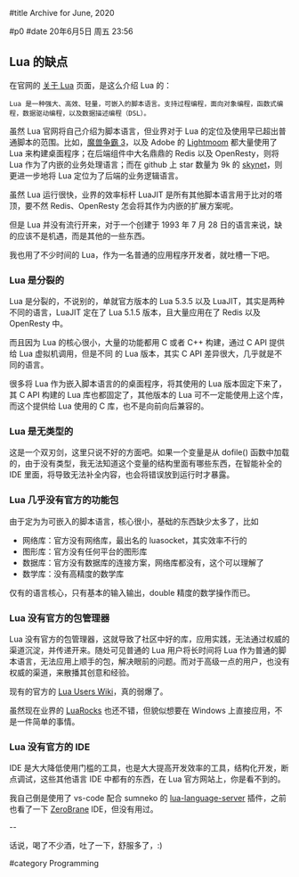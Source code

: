 #title Archive for June, 2020

#p0
#date 20年6月5日 周五 23:56

## Lua 的缺点

在官网的 [关于 Lua](https://www.lua.org/about.html) 页面，是这么介绍 Lua 的：

```source
Lua 是一种强大、高效、轻量，可嵌入的脚本语言。支持过程编程，面向对象编程，函数式编程，数据驱动编程，以及数据描述编程（DSL）。
```

虽然 Lua 官网将自己介绍为脚本语言，但业界对于 Lua 的定位及使用早已超出普通脚本的范围。比如，[魔兽争霸 3](https://wowwiki.fandom.com/wiki/Lua)，以及 Adobe 的 [Lightmoom](https://www.adobe.io/apis/creativecloud/lightroomclassic.html) 都大量使用了 Lua 来构建桌面程序；在后端组件中大名鼎鼎的 Redis 以及 OpenResty，则将 Lua 作为了内嵌的业务处理语言；而在 github 上 star 数量为 9k 的 [skynet](https://github.com/cloudwu/skynet)，则更进一步地将 Lua 定位为了后端的业务逻辑语言。

虽然 Lua 运行很快，业界的效率标杆 LuaJIT 是所有其他脚本语言用于比对的塔顶，要不然 Redis、OpenResty 怎会将其作为内嵌的扩展方案呢。

但是 Lua 并没有流行开来，对于一个创建于 1993 年 7 月 28 日的语言来说，缺的应该不是机遇，而是其他的一些东西。

我也用了不少时间的 Lua，作为一名普通的应用程序开发者，就吐槽一下吧。

### Lua 是分裂的

Lua 是分裂的，不说别的，单就官方版本的 Lua 5.3.5 以及 LuaJIT，其实是两种不同的语言，LuaJIT 定在了 Lua 5.1.5 版本，且大量应用在了 Redis 以及 OpenResty 中。

而且因为 Lua 的核心很小，大量的功能都用 C 或者 C++ 构建，通过 C API 提供给 Lua 虚拟机调用，但是不同
的 Lua 版本，其实 C API 差异很大，几乎就是不同的语言。

很多将 Lua 作为嵌入脚本语言的的桌面程序，将其使用的 Lua 版本固定下来了，其 C API 构建的 Lua 库也都固定了，其他版本的 Lua 可不一定能使用上这个库，而这个提供给 Lua 使用的 C 库，也不是向前向后兼容的。

### Lua 是无类型的

这是一个双刃剑，这里只说不好的方面吧。如果一个变量是从 dofile() 函数中加载的，由于没有类型，我无法知道这个变量的结构里面有哪些东西，在智能补全的 IDE 里面，将导致无法补全内容，也会将错误放到运行时才暴露。

### Lua 几乎没有官方的功能包

由于定为为可嵌入的脚本语言，核心很小，基础的东西缺少太多了，比如

- 网络库：官方没有网络库，最出名的 luasocket，其实效率不行的
- 图形库：官方没有任何平台的图形库
- 数据库：官方没有数据库的连接方案，网络库都没有，这个可以理解了
- 数学库：没有高精度的数学库

仅有的语言核心，只有基本的输入输出，double 精度的数学操作而已。

### Lua 没有官方的包管理器

Lua 没有官方的包管理器，这就导致了社区中好的库，应用实践，无法通过权威的渠道沉淀，并传递开来。随处可见普通的 Lua 用户将长时间将 Lua 作为普通的脚本语言，无法应用上顺手的包，解决眼前的问题。而对于高级一点的用户，也没有权威的渠道，来散播其创意和经验。

现有的官方的 [Lua Users Wiki](http://lua-users.org/wiki/)，真的弱爆了。

虽然现在业界的 [LuaRocks](https://luarocks.org/) 也还不错，但貌似想要在 Windows 上直接应用，不是一件简单的事情。

### Lua 没有官方的 IDE

IDE 是大大降低使用门槛的工具，也是大大提高开发效率的工具，结构化开发，断点调试，这些其他语言 IDE 中都有的东西，在 Lua 官方网站上，你是看不到的。

我自己倒是使用了 vs-code 配合 sumneko 的 [lua-language-server](https://github.com/sumneko/lua-language-server) 插件，之前也看了一下 [ZeroBrane](https://studio.zerobrane.com/) IDE，但没有用过。

--

话说，喝了不少酒，吐了一下，舒服多了，:)

#category Programming